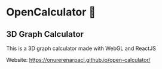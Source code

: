 # OpenCalculator 🧮
## 3D Graph Calculator

This is a 3D graph calculator made with WebGL and ReactJS

Website: https://onurerenarpaci.github.io/open-calculator/
